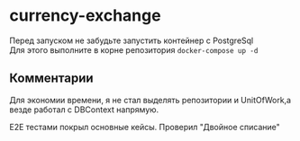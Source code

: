 # currency-exchange

Перед запуском не забудьте запустить контейнер с PostgreSql <br/>
Для этого выполните в корне репозитория `docker-compose up -d`

## Комментарии
Для экономии времени, я не стал выделять репозитории и UnitOfWork,a везде работал с DBContext напрямую.

E2E  тестами покрыл основные кейсы. Проверил "Двойное списание"
